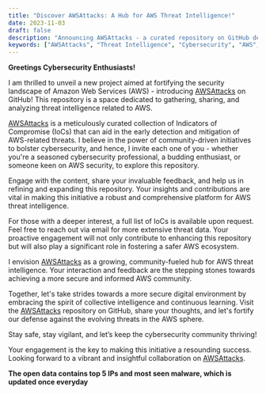 ```yaml
---
title: "Discover AWSAttacks: A Hub for AWS Threat Intelligence!"
date: 2023-11-03
draft: false
description: "Announcing AWSAttacks - a curated repository on GitHub dedicated to AWS threat intelligence. Explore, share feedback, and contribute to enhance our collective cybersecurity knowledge!"
keywords: ["AWSAttacks", "Threat Intelligence", "Cybersecurity", "AWS", "GitHub", "Community", "IoCs"]
---
```



**Greetings Cybersecurity Enthusiasts!**

I am thrilled to unveil a new project aimed at fortifying the security landscape of Amazon Web Services (AWS) - introducing [AWSAttacks](https://github.com/unknownhad/AWSAttacks) on GitHub! This repository is a space dedicated to gathering, sharing, and analyzing threat intelligence related to AWS.

[AWSAttacks](https://github.com/unknownhad/AWSAttacks) is a meticulously curated collection of Indicators of Compromise (IoCs) that can aid in the early detection and mitigation of AWS-related threats. I believe in the power of community-driven initiatives to bolster cybersecurity, and hence, I invite each one of you - whether you're a seasoned cybersecurity professional, a budding enthusiast, or someone keen on AWS security, to explore this repository.

Engage with the content, share your invaluable feedback, and help us in refining and expanding this repository. Your insights and contributions are vital in making this initiative a robust and comprehensive platform for AWS threat intelligence.

For those with a deeper interest, a full list of IoCs is available upon request. Feel free to reach out via email for more extensive threat data. Your proactive engagement will not only contribute to enhancing this repository but will also play a significant role in fostering a safer AWS ecosystem.

I envision [AWSAttacks](https://github.com/unknownhad/AWSAttacks) as a growing, community-fueled hub for AWS threat intelligence. Your interaction and feedback are the stepping stones towards achieving a more secure and informed AWS community.

Together, let's take strides towards a more secure digital environment by embracing the spirit of collective intelligence and continuous learning. Visit the [AWSAttacks](https://github.com/unknownhad/AWSAttacks) repository on GitHub, share your thoughts, and let's fortify our defense against the evolving threats in the AWS sphere.

Stay safe, stay vigilant, and let’s keep the cybersecurity community thriving!

Your engagement is the key to making this initiative a resounding success. Looking forward to a vibrant and insightful collaboration on [AWSAttacks](https://github.com/unknownhad/AWSAttacks).

**The open data contains top 5 IPs and most seen malware, which is updated once everyday**
